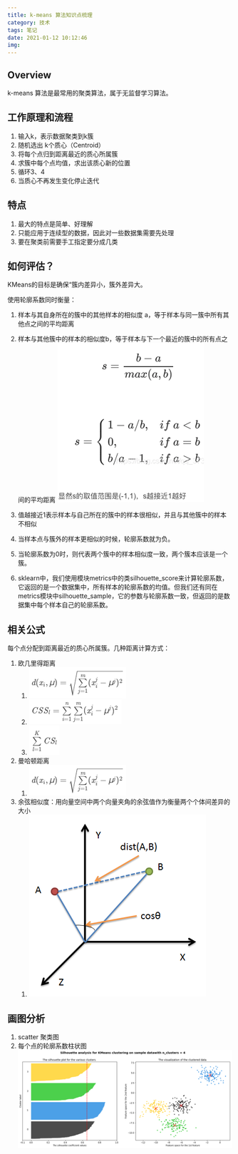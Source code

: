 ```yaml
---
title: k-means 算法知识点梳理
category: 技术
tags: 笔记
date: 2021-01-12 10:12:46
img:
---
```


## Overview
k-means 算法是最常用的聚类算法，属于无监督学习算法。

## 工作原理和流程
1. 输入k，表示数据聚类到k簇
2. 随机选出 k个质心（Centroid）
3. 将每个点归到距离最近的质心所属簇
4. 求簇中每个点均值，求出该质心新的位置
5. 循环3、4
6. 当质心不再发生变化停止迭代

## 特点
1. 最大的特点是简单、好理解
2. 只能应用于连续型的数据，因此对一些数据集需要先处理
3. 要在聚类前需要手工指定要分成几类

## 如何评估？
KMeans的目标是确保“簇内差异小，簇外差异大。

使用轮廓系数同时衡量：
   1. 样本与其自身所在的簇中的其他样本的相似度 a，等于样本与同一簇中所有其他点之间的平均距离
   2. 样本与其他簇中的样本的相似度b，等于样本与下一个最近的簇中的所有点之间的平均距离
![](/images/轮廓系数.png)

1. 值越接近1表示样本与自己所在的簇中的样本很相似，并且与其他簇中的样本不相似
2. 当样本点与簇外的样本更相似的时候，轮廓系数就为负。
3. 当轮廓系数为0时，则代表两个簇中的样本相似度一致，两个簇本应该是一个簇。
4. sklearn中，我们使用模块metrics中的类silhouette_score来计算轮廓系数，它返回的是一个数据集中，所有样本的轮廓系数的均值。但我们还有同在metrics模块中silhouette_sample，它的参数与轮廓系数一致，但返回的是数据集中每个样本自己的轮廓系数。

## 相关公式
每个点分配到距离最近的质心所属簇。几种距离计算方式：
1. 欧几里得距离
   1. ![](/images/欧几里得距离.png)
   2. ![](/images/inertial.png)
   3. ![](/images/total_inertial.png)
2. 曼哈顿距离
   1. ![](/images/欧几里得距离.png)
3. 余弦相似度：用向量空间中两个向量夹角的余弦值作为衡量两个个体间差异的大小
   1. ![](/images/CosineSimilarity.png)

## 画图分析
1. scatter 聚类图
2. 每个点的轮廓系数柱状图
![](/images/Silhouette.png)


